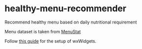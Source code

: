 # healthy-menu-recommender
Recommend healthy menu based on daily nutritional requirement

Menu dataset is taken from [MenuStat](https://www.menustat.org/data.html)

Follow [this guide](https://www.devxperiences.com/pzwp1/2023/06/10/wxwidgets-on-linux/) for the setup of wxWidgets.

